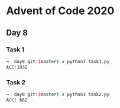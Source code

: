 # Advent of Code 2020

## Day 8

### Task 1

```bash
➜  day8 git:(master) ✗ python3 task1.py
ACC:1832
```

### Task 2

```bash
➜  day8 git:(master) ✗ python3 task2.py
ACC: 662
```

